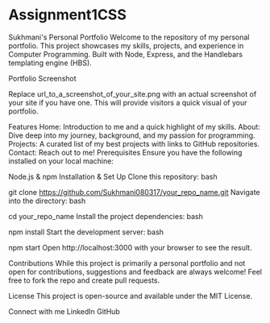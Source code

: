 # Assignment1CSS
Sukhmani's Personal Portfolio
Welcome to the repository of my personal portfolio. This project showcases my skills, projects, and experience in Computer Programming. Built with Node, Express, and the Handlebars templating engine (HBS).

Portfolio Screenshot

Replace url_to_a_screenshot_of_your_site.png with an actual screenshot of your site if you have one. This will provide visitors a quick visual of your portfolio.

Features
Home: Introduction to me and a quick highlight of my skills.
About: Dive deep into my journey, background, and my passion for programming.
Projects: A curated list of my best projects with links to GitHub repositories.
Contact: Reach out to me!
Prerequisites
Ensure you have the following installed on your local machine:

Node.js & npm
Installation & Set Up
Clone this repository:
bash

git clone https://github.com/Sukhmani080317/your_repo_name.git
Navigate into the directory:
bash

cd your_repo_name
Install the project dependencies:
bash

npm install
Start the development server:
bash

npm start
Open http://localhost:3000 with your browser to see the result.

Contributions
While this project is primarily a personal portfolio and not open for contributions, suggestions and feedback are always welcome! Feel free to fork the repo and create pull requests.

License
This project is open-source and available under the MIT License.

Connect with me
LinkedIn
GitHub
